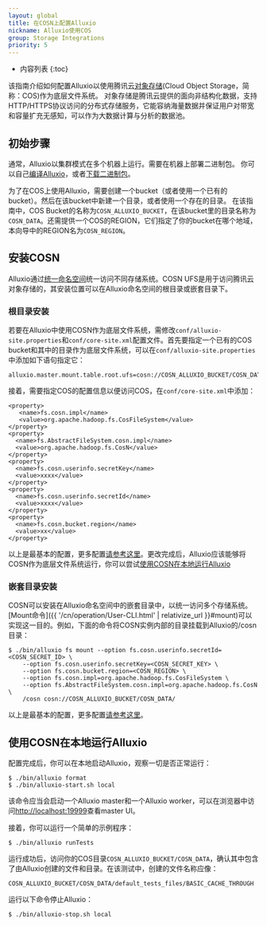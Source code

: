 ```yaml
---
layout: global
title: 在COSN上配置Alluxio
nickname: Alluxio使用COS
group: Storage Integrations
priority: 5
---
```


* 内容列表
{:toc}

该指南介绍如何配置Alluxio以使用腾讯云[对象存储](https://cloud.tencent.com/product/cos)(Cloud Object Storage，简称：COS)作为底层文件系统。
对象存储是腾讯云提供的面向非结构化数据，支持 HTTP/HTTPS协议访问的分布式存储服务，它能容纳海量数据并保证用户对带宽和容量扩充无感知，可以作为大数据计算与分析的数据池。

## 初始步骤

通常，Alluxio以集群模式在多个机器上运行。需要在机器上部署二进制包。
你可以自己[编译Alluxio](Building-Alluxio-From-Source.html)，或者[下载二进制包](Running-Alluxio-Locally.html)。

为了在COS上使用Alluxio，需要创建一个bucket（或者使用一个已有的bucket）。然后在该bucket中新建一个目录，或者使用一个存在的目录。
在该指南中，COS Bucket的名称为`COSN_ALLUXIO_BUCKET`，在该bucket里的目录名称为`COSN_DATA`。还需提供一个COS的REGION，它们指定了你的bucket在哪个地域，本向导中的REGION名为`COSN_REGION`。

## 安装COSN

Alluxio通过[统一命名空间](Unified-and-Transparent-Namespace.html)统一访问不同存储系统。COSN UFS是用于访问腾讯云对象存储的，其安装位置可以在Alluxio命名空间的根目录或嵌套目录下。

### 根目录安装

若要在Alluxio中使用COSN作为底层文件系统，需修改`conf/alluxio-site.properties`和`conf/core-site.xml`配置文件。首先要指定一个已有的COS bucket和其中的目录作为底层文件系统，可以在`conf/alluxio-site.properties`中添加如下语句指定它：

```
alluxio.master.mount.table.root.ufs=cosn://COSN_ALLUXIO_BUCKET/COSN_DATA/
```

接着，需要指定COS的配置信息以便访问COS，在`conf/core-site.xml`中添加：

```
<property>
   <name>fs.cosn.impl</name>
   <value>org.apache.hadoop.fs.CosFileSystem</value>
</property>
<property>
  <name>fs.AbstractFileSystem.cosn.impl</name>
  <value>org.apache.hadoop.fs.CosN</value>
</property>
<property>
  <name>fs.cosn.userinfo.secretKey</name>
  <value>xxxx</value>
</property>
<property>
  <name>fs.cosn.userinfo.secretId</name>
  <value>xxxx</value>
</property>
<property>
  <name>fs.cosn.bucket.region</name>
  <value>xx</value>
</property>
```

以上是最基本的配置，更多配置[请参考这里](https://cloud.tencent.com/document/product/436/6884)。更改完成后，Alluxio应该能够将COSN作为底层文件系统运行，你可以尝试[使用COSN在本地运行Alluxio](#使用COSN在本地运行Alluxio)

### 嵌套目录安装

COSN可以安装在Alluxio命名空间中的嵌套目录中，以统一访问多个存储系统。 [Mount命令]({{ '/cn/operation/User-CLI.html' | relativize_url }}#mount)可以实现这一目的。例如，下面的命令将COSN实例内部的目录挂载到Alluxio的/cosn目录：

```console
$ ./bin/alluxio fs mount --option fs.cosn.userinfo.secretId=<COSN_SECRET_ID> \
    --option fs.cosn.userinfo.secretKey=<COSN_SECRET_KEY> \
    --option fs.cosn.bucket.region=<COSN_REGION> \
    --option fs.cosn.impl=org.apache.hadoop.fs.CosFileSystem \
    --option fs.AbstractFileSystem.cosn.impl=org.apache.hadoop.fs.CosN \
    /cosn cosn://COSN_ALLUXIO_BUCKET/COSN_DATA/
```
以上是最基本的配置，更多配置[请参考这里](https://cloud.tencent.com/document/product/436/6884)。

## 使用COSN在本地运行Alluxio

配置完成后，你可以在本地启动Alluxio，观察一切是否正常运行：

```console
$ ./bin/alluxio format
$ ./bin/alluxio-start.sh local
```

该命令应当会启动一个Alluxio master和一个Alluxio worker，可以在浏览器中访问[http://localhost:19999](http://localhost:19999)查看master UI。

接着，你可以运行一个简单的示例程序：

```console
$ ./bin/alluxio runTests
```

运行成功后，访问你的COS目录`COSN_ALLUXIO_BUCKET/COSN_DATA`，确认其中包含了由Alluxio创建的文件和目录。在该测试中，创建的文件名称应像：

```console
COSN_ALLUXIO_BUCKET/COSN_DATA/default_tests_files/BASIC_CACHE_THROUGH
```

运行以下命令停止Alluxio：

```console
$ ./bin/alluxio-stop.sh local
```
